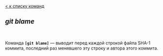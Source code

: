 [< к списку команд](./debugging.md)

## *git blame*

<br/>

Команда **`[git blame]`** — выводит перед каждой строкой файла SHA-1 коммита, последний раз менявшего эту строку и автора этого коммита.